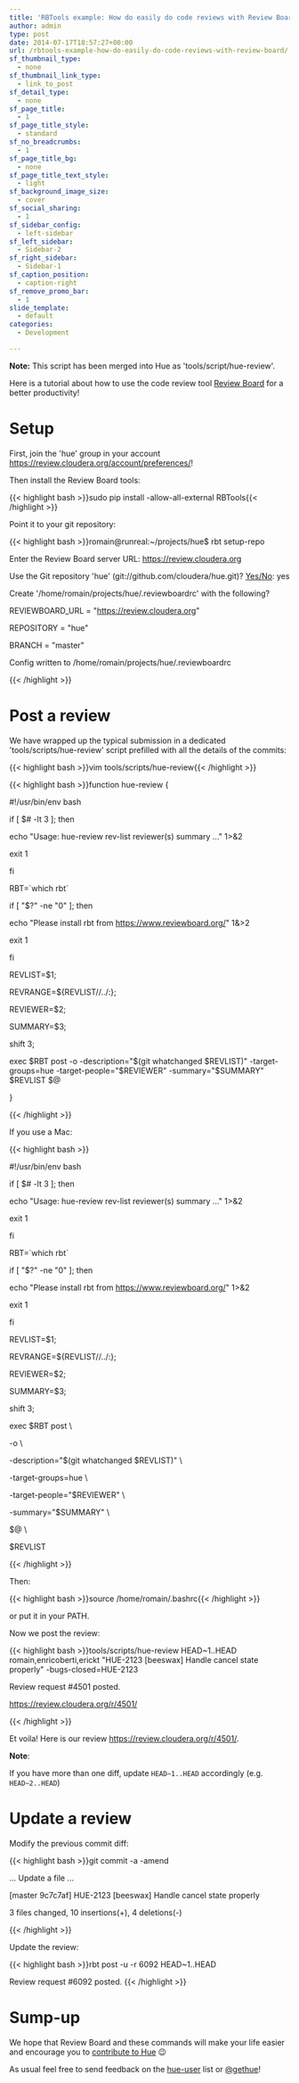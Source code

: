 ```yaml
---
title: 'RBTools example: How do easily do code reviews with Review Board and post-review'
author: admin
type: post
date: 2014-07-17T18:57:27+00:00
url: /rbtools-example-how-do-easily-do-code-reviews-with-review-board/
sf_thumbnail_type:
  - none
sf_thumbnail_link_type:
  - link_to_post
sf_detail_type:
  - none
sf_page_title:
  - 1
sf_page_title_style:
  - standard
sf_no_breadcrumbs:
  - 1
sf_page_title_bg:
  - none
sf_page_title_text_style:
  - light
sf_background_image_size:
  - cover
sf_social_sharing:
  - 1
sf_sidebar_config:
  - left-sidebar
sf_left_sidebar:
  - Sidebar-2
sf_right_sidebar:
  - Sidebar-1
sf_caption_position:
  - caption-right
sf_remove_promo_bar:
  - 1
slide_template:
  - default
categories:
  - Development

---
```

**Note:** This script has been merged into Hue as 'tools/script/hue-review'.

Here is a tutorial about how to use the code review tool <a href="https://www.reviewboard.org/" target="_blank" rel="noopener noreferrer">Review Board</a> for a better productivity!

# Setup

First, join the 'hue' group in your account <a href="https://review.cloudera.org/account/preferences/" target="_blank" rel="noopener noreferrer">https://review.cloudera.org/account/preferences/</a>!

Then install the Review Board tools:

{{< highlight bash >}}sudo pip install -allow-all-external RBTools{{< /highlight >}}

Point it to your git repository:

{{< highlight bash >}}romain@runreal:~/projects/hue$ rbt setup-repo

Enter the Review Board server URL: https://review.cloudera.org

Use the Git repository 'hue' (git://github.com/cloudera/hue.git)? [Yes/No]: yes

Create '/home/romain/projects/hue/.reviewboardrc' with the following?

REVIEWBOARD_URL = "https://review.cloudera.org"

REPOSITORY = "hue"

BRANCH = "master"

[Yes/No]: yes

Config written to /home/romain/projects/hue/.reviewboardrc

{{< /highlight >}}

# Post a review

We have wrapped up the typical submission in a dedicated 'tools/scripts/hue-review' script prefilled with all the details of the commits:

{{< highlight bash >}}vim tools/scripts/hue-review{{< /highlight >}}

{{< highlight bash >}}function hue-review {

#!/usr/bin/env bash

if [ $# -lt 3 ]; then

echo "Usage: hue-review rev-list reviewer(s) summary ..." 1>&2

exit 1

fi

RBT=\`which rbt\`

if [ "$?" -ne "0" ]; then

echo "Please install rbt from https://www.reviewboard.org/" 1&>2

exit 1

fi

REVLIST=$1;

REVRANGE=${REVLIST//\.\./:};

REVIEWER=$2;

SUMMARY=$3;

shift 3;

exec $RBT post -o -description="$(git whatchanged $REVLIST)" -target-groups=hue -target-people="$REVIEWER" -summary="$SUMMARY" $REVLIST $@

}

{{< /highlight >}}

If you use a Mac:

{{< highlight bash >}}

#!/usr/bin/env bash

if [ $# -lt 3 ]; then

echo "Usage: hue-review rev-list reviewer(s) summary ..." 1>&2

exit 1

fi

RBT=\`which rbt\`

if [ "$?" -ne "0" ]; then

echo "Please install rbt from https://www.reviewboard.org/" 1>&2

exit 1

fi

REVLIST=$1;

REVRANGE=${REVLIST//\.\./:};

REVIEWER=$2;

SUMMARY=$3;

shift 3;

exec $RBT post \

-o \

-description="$(git whatchanged $REVLIST)" \

-target-groups=hue \

-target-people="$REVIEWER" \

-summary="$SUMMARY" \

$@ \

$REVLIST

{{< /highlight >}}

Then:

{{< highlight bash >}}source /home/romain/.bashrc{{< /highlight >}}

or put it in your PATH.

Now we post the review:

{{< highlight bash >}}tools/scripts/hue-review HEAD~1..HEAD romain,enricoberti,erickt "HUE-2123 [beeswax] Handle cancel state properly" -bugs-closed=HUE-2123

Review request #4501 posted.

https://review.cloudera.org/r/4501/

{{< /highlight >}}

Et voila! Here is our review <a href="https://review.cloudera.org/r/4501/" target="_blank" rel="noopener noreferrer">https://review.cloudera.org/r/4501/</a>.

**Note**:

If you have more than one diff, update `HEAD~1..HEAD` accordingly (e.g. `HEAD~2..HEAD`)

# Update a review

Modify the previous commit diff:

{{< highlight bash >}}git commit -a -amend

... Update a file ...

[master 9c7c7af] HUE-2123 [beeswax] Handle cancel state properly

3 files changed, 10 insertions(+), 4 deletions(-)

{{< /highlight >}}

Update the review:

{{< highlight bash >}}rbt post -u -r 6092 HEAD~1..HEAD

Review request #6092 posted. {{< /highlight >}}

# Sump-up

We hope that Review Board and these commands will make your life easier and encourage you to <a href="https://github.com/cloudera/hue/wiki/Contribute-to-HUE" target="_blank" rel="noopener noreferrer">contribute to Hue</a> 😉

As usual feel free to send feedback on the [hue-user][1] list or [@gethue][2]!

 [1]: http://groups.google.com/a/cloudera.org/group/hue-user
 [2]: https://twitter.com/gethue
